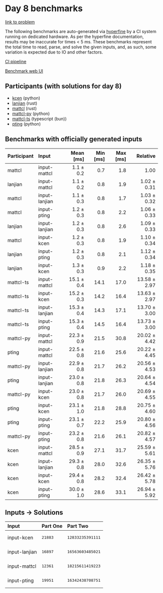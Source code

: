 # Day 8 benchmarks

[link to problem](https://adventofcode.com/2023/day/8)

The following benchmarks are auto-generated via
[hyperfine](https://github.com/sharkdp/hyperfine) by a CI system running on
dedicated hardware. As per the hyperfine documentation, results may be
inaccurate for times < 5 ms. These benchmarks represent the total time to read,
parse, and solve the given inputs, and, as such, some variation is expected due
to IO and other factors.

[CI pipeline](http://ci.papercode.net:8080/teams/main/pipelines/aoc2023)

[Benchmark web UI](https://aoc.ancalagon.black)


## Participants (with solutions for day 8)

- [kcen](https://github.com/kcen/aoc2023) (python)
- [lanjian](https://github.com/lanjian/aoc-2023) (rust)
- [mattcl](https://github.com/mattcl/aoc2023) (rust)
- [mattcl-py](https://github.com/mattcl/aoc2023-py) (python)
- [mattcl-ts](https://github.com/mattcl/aoc2023-js) (typescript (bun))
- [pting](https://github.com/pting/aoc2023) (python)


## Benchmarks with officially generated inputs

| Participant | Input | Mean [ms] | Min [ms] | Max [ms] | Relative |
|:---|:---|---:|---:|---:|---:|
| mattcl | input-mattcl | 1.1 ± 0.2 | 0.7 | 1.8 | 1.00 |
| lanjian | input-mattcl | 1.1 ± 0.2 | 0.8 | 1.9 | 1.02 ± 0.31 |
| mattcl | input-lanjian | 1.1 ± 0.3 | 0.8 | 1.7 | 1.03 ± 0.32 |
| mattcl | input-pting | 1.2 ± 0.3 | 0.8 | 2.2 | 1.06 ± 0.33 |
| lanjian | input-lanjian | 1.2 ± 0.3 | 0.8 | 2.6 | 1.09 ± 0.33 |
| mattcl | input-kcen | 1.2 ± 0.3 | 0.8 | 1.9 | 1.10 ± 0.34 |
| lanjian | input-pting | 1.2 ± 0.3 | 0.8 | 2.1 | 1.12 ± 0.34 |
| lanjian | input-kcen | 1.3 ± 0.3 | 0.9 | 2.2 | 1.18 ± 0.35 |
| mattcl-ts | input-mattcl | 15.1 ± 0.4 | 14.1 | 17.0 | 13.58 ± 2.97 |
| mattcl-ts | input-kcen | 15.2 ± 0.3 | 14.2 | 16.4 | 13.63 ± 2.97 |
| mattcl-ts | input-lanjian | 15.3 ± 0.4 | 14.3 | 17.1 | 13.70 ± 3.00 |
| mattcl-ts | input-pting | 15.3 ± 0.4 | 14.5 | 16.4 | 13.73 ± 3.00 |
| mattcl-py | input-mattcl | 22.3 ± 0.9 | 21.5 | 30.8 | 20.02 ± 4.42 |
| pting | input-mattcl | 22.5 ± 0.8 | 21.6 | 25.6 | 20.22 ± 4.45 |
| mattcl-py | input-lanjian | 22.9 ± 0.8 | 21.7 | 26.2 | 20.56 ± 4.53 |
| pting | input-lanjian | 23.0 ± 0.8 | 21.8 | 26.3 | 20.64 ± 4.54 |
| mattcl-py | input-kcen | 23.0 ± 0.8 | 21.7 | 26.0 | 20.69 ± 4.55 |
| pting | input-kcen | 23.1 ± 1.0 | 21.8 | 28.8 | 20.75 ± 4.60 |
| pting | input-pting | 23.1 ± 0.7 | 22.2 | 25.9 | 20.80 ± 4.56 |
| mattcl-py | input-pting | 23.2 ± 0.8 | 21.6 | 26.1 | 20.82 ± 4.57 |
| kcen | input-mattcl | 28.5 ± 0.9 | 27.1 | 31.7 | 25.59 ± 5.61 |
| kcen | input-lanjian | 29.3 ± 0.8 | 28.0 | 32.6 | 26.35 ± 5.76 |
| kcen | input-kcen | 29.4 ± 0.8 | 28.2 | 32.4 | 26.42 ± 5.78 |
| kcen | input-pting | 30.0 ± 1.0 | 28.6 | 33.1 | 26.94 ± 5.92 |


## Inputs -> Solutions

| Input | Part One | Part Two |
|:---|:---|:---|
|input-kcen|<pre>21883</pre>|<pre>12833235391111</pre>|
|input-lanjian|<pre>16897</pre>|<pre>16563603485021</pre>|
|input-mattcl|<pre>12361</pre>|<pre>18215611419223</pre>|
|input-pting|<pre>19951</pre>|<pre>16342438708751</pre>|